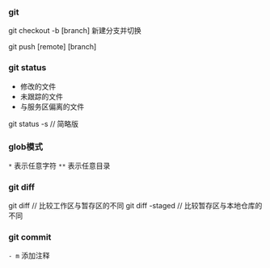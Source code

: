 ### git
git checkout -b [branch]
新建分支并切换



git push [remote] [branch]

### git status
- 修改的文件
- 未跟踪的文件
- 与服务区偏离的文件

git status -s // 简略版

### glob模式
`*` 表示任意字符
`**` 表示任意目录



### git diff
git diff // 比较工作区与暂存区的不同
git diff -staged // 比较暂存区与本地仓库的不同


### git commit
`- m` 添加注释

